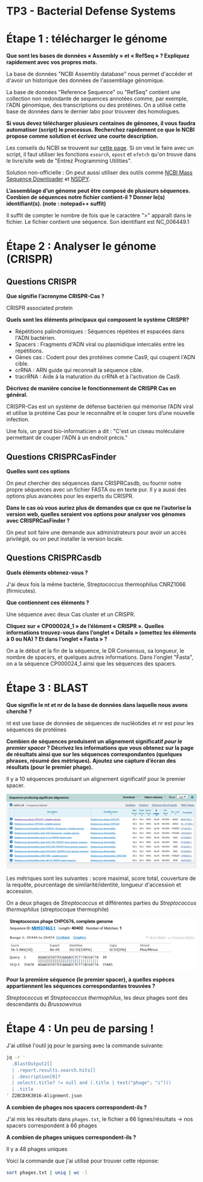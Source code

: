 # TP3 - Bacterial Defense Systems

# Étape 1 : télécharger le génome

**Que sont les bases de données « Assembly » et « RefSeq » ? Expliquez rapidement avec vos propres mots.**


La base de données "NCBI Assembly database" nous permet d'accéder et d'avoir un historique des données de l'assemblage génomique.

La base de données "Reference Sequence" ou "RefSeq" contient une collection non redondante de sequences annotées comme, par exemple, l'ADN génomique, des transcriptions ou des protéines. On a utilisé cette base de données dans le dernier labo pour trouveer des homologues.

**Si vous devez télécharger plusieurs centaines de génomes, il vous faudra automatiser (script) le processus. Recherchez rapidement ce que le NCBI propose comme solution et écrivez une courte description.**

Les conseils du NCBI se trouvent sur [cette page](https://www.ncbi.nlm.nih.gov/guide/howto/dwn-records/). Si on veut le faire avec un script, il faut utiliser les fonctions `esearch`, `epost` et `efetch` qu'on trouve dans le livre/site web de "Entrez Programming Utilities".

Solution non-officielle : On peut aussi utiliser des outils comme [NCBI Mass Sequence Downloader](https://github.com/StuntsPT/NCBI_Mass_Downloader) et [NSDPY](https://nsdpy.readthedocs.io/en/latest/main.html).

**L’assemblage d’un génome peut être composé de plusieurs séquences. Combien de séquences notre fichier contient-il ? Donner le(s) identifiant(s). (note : notepad++ suffit)**

Il suffit de compter le nombre de fois que le caractère ">" apparaît dans le fichier. Le fichier contient une séquence. Son identifiant est NC_006449.1 

# Étape 2 : Analyser le génome (CRISPR)

## Questions CRISPR

**Que signifie l’acronyme CRISPR-Cas ?**

CRISPR associated protein

**Quels sont les éléments principaux qui composent le système CRISPR?**


- Répétitions palindromiques : Séquences répétées et espacées dans l'ADN bactérien.  
- Spacers : Fragments d'ADN viral ou plasmidique intercalés entre les répétitions.  
- Gènes cas : Codent pour des protéines comme Cas9, qui coupent l'ADN cible.  
- crRNA : ARN guide qui reconnaît la séquence cible.  
- tracrRNA : Aide à la maturation du crRNA et à l'activation de Cas9.

**Décrivez de manière concise le fonctionnement de CRISPR Cas en général.**

CRISPR-Cas est un système de défense bactérien qui mémorise l’ADN viral et utilise la protéine Cas pour le reconnaître et le couper lors d’une nouvelle infection.

Une fois, un grand bio-informaticien a dit : "C'est un ciseau moléculaire permettant de couper l'ADN à un endroit précis."

## Questions CRISPRCasFinder

**Quelles sont ces options**

On peut chercher des séquences dans CRISPRCasdb, ou fournir notre propre séquences avec un fichier FASTA ou en texte pur. Il y a aussi des options plus avancées pour les experts du CRISPR.

**Dans le cas où vous auriez plus de demandes que ce que ne l’autorise la version web, quelles seraient vos options pour analyser vos génomes avec CRISPRCasFinder ?**

On peut soit faire une demande aux administrateurs pour avoir un accès privilégié, ou on peut installer la version locale.

## Questions CRISPRCasdb

**Quels éléments obtenez-vous ?**

J'ai deux fois la même bactérie, Streptococcus thermophilus CNRZ1066 (firmicutes).

**Que contiennent ces éléments ?**

Une séquence avec deux Cas cluster et un CRISPR.

**Cliquez sur « CP000024_1 » de l’élément « CRISPR ». Quelles informations trouvez-vous dans l’onglet « Détails » (omettez les éléments à 0 ou NA) ? Et dans l’onglet « Fasta » ?**

On a le début et la fin de la séquence, le DR Consensus, sa longueur, le nombre de spacers, et quelques autres informations. Dans l'onglet "Fasta", on a la séquence CP000024_1 ainsi que les séquences des spacers.

# Étape 3 : BLAST

**Que signifie le nt et nr de la base de données dans laquelle nous avons cherché ?**

nt est use base de données de séquences de nucléotides et nr est pour les séquences de protéines

**Combien de séquences produisent un alignement significatif *pour le premier spacer* ? Décrivez les informations que vous obtenez sur la page de résultats ainsi que sur les séquences correspondantes (quelques phrases, résumé des métriques). Ajoutez une capture d’écran des résultats (pour le premier phage).**

Il y a 10 séquences produisant un alignement significatif pour le premier spacer. 

![10 alignements significatifs](alignement_significatifs.png)

Les métriques sont les suivantes :  score maximal, score total, couverture de la requête, pourcentage de similarité/identité, longueur d'accession et accession.

On a deux phages de *Streptococcus* et différentes parties du *Streptococcus thermophilus* (streptocoque thermophile)

![résultats premier phage](alignement_phage.png)

**Pour la première séquence (le premier spacer), à quelles espèces appartiennent les séquences correspondantes trouvées ?**

*Streptococcus* et *Streptococcus thermophilus*, les deux phages sont des descendants du *Brussowvirus*

# Étape 4 : Un peu de parsing !

J'ai utilisé l'outil jq pour le parsing avec la commande suivante:

```bash
jq -r '
  .BlastOutput2[]
  | .report.results.search.hits[]
  | .description[0]?
  | select(.title? != null and (.title | test("phage"; "i")))
  | .title
' Z2BCDXK3016-Alignment.json
```

**A combien de phages nos spacers correspondent-ils ?**

J'ai mis les résultats dans `phages.txt`, le fichier a 66 lignes/résultats -> nos spacers correspondent à 66 phages

**A combien de phages uniques correspondent-ils ?**

Il y a 48 phages uniques

Voici la commande que j'ai utilisé pour trouver cette réponse:

```bash
sort phages.txt | uniq | wc -l
```